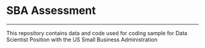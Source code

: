 # SBA Assessment
---

This repository contains data and code used for coding sample for Data Scientist Position with the US Small Business Administration
